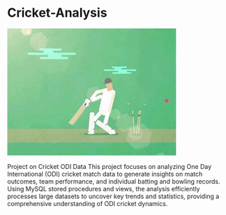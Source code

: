 # Cricket-Analysis

![](https://github.com/jyothsnacreator/Cricket-Analysis/blob/main/ODI.gif)

Project on Cricket ODI Data 
This project focuses on analyzing One Day International (ODI) cricket match data to generate insights on match outcomes, team performance, and individual batting and bowling records. Using MySQL stored procedures and views, the analysis efficiently processes large datasets to uncover key trends and statistics, providing a comprehensive understanding of ODI cricket dynamics.
